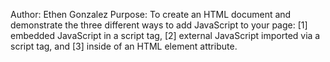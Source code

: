 Author: Ethen Gonzalez
Purpose: To create an HTML document and demonstrate the three different ways to add JavaScript to your page: [1] embedded JavaScript in a script tag, [2] external JavaScript imported via a script tag, and [3] inside of an HTML element attribute.